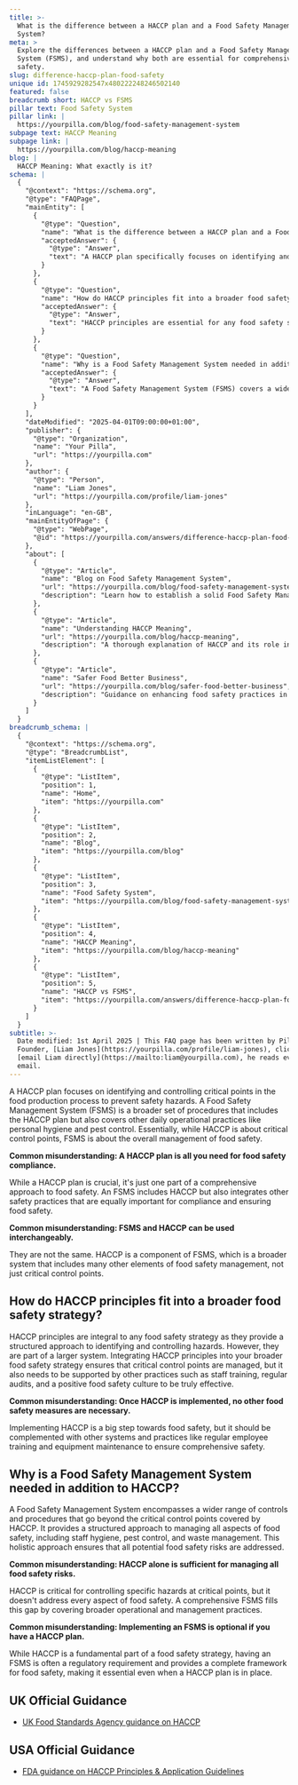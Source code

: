 ```yaml
---
title: >-
  What is the difference between a HACCP plan and a Food Safety Management
  System?
meta: >
  Explore the differences between a HACCP plan and a Food Safety Management
  System (FSMS), and understand why both are essential for comprehensive food
  safety.
slug: difference-haccp-plan-food-safety
unique id: 1745929282547x480222248246502140
featured: false
breadcrumb short: HACCP vs FSMS
pillar text: Food Safety System
pillar link: |
  https://yourpilla.com/blog/food-safety-management-system
subpage text: HACCP Meaning
subpage link: |
  https://yourpilla.com/blog/haccp-meaning
blog: |
  HACCP Meaning: What exactly is it?
schema: |
  {
    "@context": "https://schema.org",
    "@type": "FAQPage",
    "mainEntity": [
      {
        "@type": "Question",
        "name": "What is the difference between a HACCP plan and a Food Safety Management System?",
        "acceptedAnswer": {
          "@type": "Answer",
          "text": "A HACCP plan specifically focuses on identifying and controlling critical points in the food production process to prevent safety hazards. In contrast, a Food Safety Management System (FSMS) encompasses a wider range of controls including HACCP but also addresses broader safety practices such as personal hygiene and pest control. Thus, while HACCP concerns specific critical control points, an FSMS provides comprehensive management of food safety."
        }
      },
      {
        "@type": "Question",
        "name": "How do HACCP principles fit into a broader food safety strategy?",
        "acceptedAnswer": {
          "@type": "Answer",
          "text": "HACCP principles are essential for any food safety strategy as they offer a systematic method for identifying and controlling hazards. While they focus on critical control points, integrating them into a broader food safety strategy which includes staff training, regular audits, and promoting a positive food safety culture ensures a comprehensive approach to food safety."
        }
      },
      {
        "@type": "Question",
        "name": "Why is a Food Safety Management System needed in addition to HACCP?",
        "acceptedAnswer": {
          "@type": "Answer",
          "text": "A Food Safety Management System (FSMS) covers a wider array of control measures extending beyond the critical points managed by HACCP. It includes additional procedures for staff hygiene, pest control, waste management, and more, providing a comprehensive framework that addresses all aspects of food safety and compliance."
        }
      }
    ],
    "dateModified": "2025-04-01T09:00:00+01:00",
    "publisher": {
      "@type": "Organization",
      "name": "Your Pilla",
      "url": "https://yourpilla.com"
    },
    "author": {
      "@type": "Person",
      "name": "Liam Jones",
      "url": "https://yourpilla.com/profile/liam-jones"
    },
    "inLanguage": "en-GB",
    "mainEntityOfPage": {
      "@type": "WebPage",
      "@id": "https://yourpilla.com/answers/difference-haccp-plan-food-safety"
    },
    "about": [
      {
        "@type": "Article",
        "name": "Blog on Food Safety Management System",
        "url": "https://yourpilla.com/blog/food-safety-management-system",
        "description": "Learn how to establish a solid Food Safety Management System built on the essential principles of HACCP, aimed at comprehensive compliance with food safety laws."
      },
      {
        "@type": "Article",
        "name": "Understanding HACCP Meaning",
        "url": "https://yourpilla.com/blog/haccp-meaning",
        "description": "A thorough explanation of HACCP and its role in ensuring food safety through critical control points."
      },
      {
        "@type": "Article",
        "name": "Safer Food Better Business",
        "url": "https://yourpilla.com/blog/safer-food-better-business",
        "description": "Guidance on enhancing food safety practices in businesses, integrating HACCP principles for better compliance and safer food handling."
      }
    ]
  }
breadcrumb_schema: |
  {
    "@context": "https://schema.org",
    "@type": "BreadcrumbList",
    "itemListElement": [
      {
        "@type": "ListItem",
        "position": 1,
        "name": "Home",
        "item": "https://yourpilla.com"
      },
      {
        "@type": "ListItem",
        "position": 2,
        "name": "Blog",
        "item": "https://yourpilla.com/blog"
      },
      {
        "@type": "ListItem",
        "position": 3,
        "name": "Food Safety System",
        "item": "https://yourpilla.com/blog/food-safety-management-system"
      },
      {
        "@type": "ListItem",
        "position": 4,
        "name": "HACCP Meaning",
        "item": "https://yourpilla.com/blog/haccp-meaning"
      },
      {
        "@type": "ListItem",
        "position": 5,
        "name": "HACCP vs FSMS",
        "item": "https://yourpilla.com/answers/difference-haccp-plan-food-safety"
      }
    ]
  }
subtitle: >-
  Date modified: 1st April 2025 | This FAQ page has been written by Pilla
  Founder, [Liam Jones](https://yourpilla.com/profile/liam-jones), click to
  [email Liam directly](https://mailto:liam@yourpilla.com), he reads every
  email.
---
```

A HACCP plan focuses on identifying and controlling critical points in the food production process to prevent safety hazards. A Food Safety Management System (FSMS) is a broader set of procedures that includes the HACCP plan but also covers other daily operational practices like personal hygiene and pest control. Essentially, while HACCP is about critical control points, FSMS is about the overall management of food safety.

**Common misunderstanding: A HACCP plan is all you need for food safety compliance.**

While a HACCP plan is crucial, it's just one part of a comprehensive approach to food safety. An FSMS includes HACCP but also integrates other safety practices that are equally important for compliance and ensuring food safety.

**Common misunderstanding: FSMS and HACCP can be used interchangeably.**

They are not the same. HACCP is a component of FSMS, which is a broader system that includes many other elements of food safety management, not just critical control points.

## How do HACCP principles fit into a broader food safety strategy?

HACCP principles are integral to any food safety strategy as they provide a structured approach to identifying and controlling hazards. However, they are part of a larger system. Integrating HACCP principles into your broader food safety strategy ensures that critical control points are managed, but it also needs to be supported by other practices such as staff training, regular audits, and a positive food safety culture to be truly effective.

**Common misunderstanding: Once HACCP is implemented, no other food safety measures are necessary.**

Implementing HACCP is a big step towards food safety, but it should be complemented with other systems and practices like regular employee training and equipment maintenance to ensure comprehensive safety.

## Why is a Food Safety Management System needed in addition to HACCP?

A Food Safety Management System encompasses a wider range of controls and procedures that go beyond the critical control points covered by HACCP. It provides a structured approach to managing all aspects of food safety, including staff hygiene, pest control, and waste management. This holistic approach ensures that all potential food safety risks are addressed.

**Common misunderstanding: HACCP alone is sufficient for managing all food safety risks.**

HACCP is critical for controlling specific hazards at critical points, but it doesn't address every aspect of food safety. A comprehensive FSMS fills this gap by covering broader operational and management practices.

**Common misunderstanding: Implementing an FSMS is optional if you have a HACCP plan.**

While HACCP is a fundamental part of a food safety strategy, having an FSMS is often a regulatory requirement and provides a complete framework for food safety, making it essential even when a HACCP plan is in place.

## UK Official Guidance

-   [UK Food Standards Agency guidance on HACCP](https://www.gov.uk/food-safety-hazard-analysis)

## USA Official Guidance

-   [FDA guidance on HACCP Principles & Application Guidelines](https://www.fda.gov/food/hazard-analysis-critical-control-point-haccp/haccp-principles-application-guidelines)
